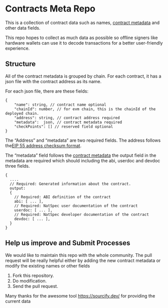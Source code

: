 # Contracts Meta Repo
This is a collection of contract data such as names, [contract metadata](https://docs.soliditylang.org/en/v0.8.6/metadata.html) and other data fields.

This repo hopes to collect as much data as possible so offline signers like hardware wallets can use it to decode transactions for a better user-friendly experience.

## Structure
All of the contract metadata is grouped by chain. For each contract, it has a json file with  the contract address as its name.

For each json file, there are these fields:

```
{
    "name": string, // contract name optional
    "chainId": number, // for evm chain, this is the chainId of the deployed chain.
    "address": string, // contract address required
    "metadata":  json, // contract metadata required
    "checkPoints": [] // reserved field optional
}
```
The “Address” and “metadata” are two required fields. The address follows the[EIP 55 address checksum format](https://github.com/ethereum/EIPs/issues/55).

The “metadata” field follows the [contract metadata](https://docs.soliditylang.org/en/v0.8.6/metadata.html) the output field in the metadata are required which should including the abi, userdoc and devdoc three fields. 

```
{
  ....
  // Required: Generated information about the contract.
  output:
  {
    // Required: ABI definition of the contract
    abi: [ ... ],
    // Required: NatSpec user documentation of the contract
    userdoc: [ ... ],
    // Required: NatSpec developer documentation of the contract
    devdoc: [ ... ],
  }
}

```


## Help us improve and Submit Processes
We would like to maintain this repo with the whole community. The pull request will be really helpful either by adding the new contract metadata or modify the existing names or other fields

1. Fork this repository.
2. Do modification.
3. Send the pull request.

Many thanks for the awesome tool https://sourcify.dev/ for providing the current data